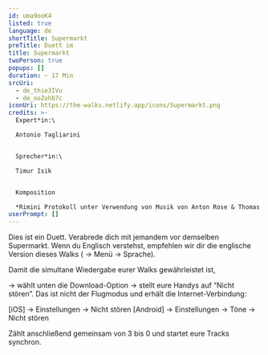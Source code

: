 ```yaml
---
id: uma9ooK4
listed: true
language: de
shortTitle: Supermarkt
preTitle: Duett im
title: Supermarkt
twoPerson: true
popups: []
duration: ~ 17 Min
srcUri:
  - de_thie3IVu
  - de_ooZohb7c
iconUri: https://the-walks.netlify.app/icons/Supermarkt.png
credits: >-
  Expert*in:\

  Antonio Tagliarini


  Sprecher*in:\

  Timur Isik


  Komposition

  *Rimini Protokoll unter Verwendung von Musik von Anton Rose & Thomas Mielmann, sowie aus dem Film “Four rebounds to death” von Laurids Koehne und Tibor Koehne, komponiert von Linus Rogsch, produziert von Laurids Koehne und Tibor Koehne*
userPrompt: []
---
```

Dies ist ein Duett. Verabrede dich mit jemandem vor demselben Supermarkt. Wenn du Englisch verstehst, empfehlen wir dir die englische Version dieses Walks ( → Menü → Sprache).


Damit die simultane Wiedergabe eurer Walks gewährleistet ist,

→ wählt unten die Download-Option 
→ stellt eure Handys auf “Nicht stören”. Das ist nicht der Flugmodus und erhält die Internet-Verbindung:


[iOS] → Einstellungen → Nicht stören
[Android] → Einstellungen → Töne → Nicht stören


Zählt anschließend gemeinsam von 3 bis 0 und startet eure Tracks synchron.